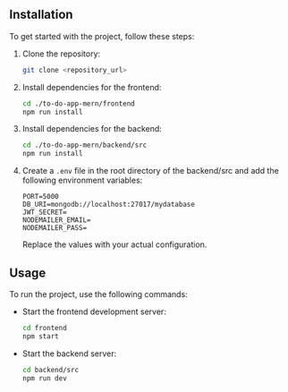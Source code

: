 ## Installation

To get started with the project, follow these steps:

1. Clone the repository:

    ```bash
    git clone <repository_url>
    ```

2. Install dependencies for the frontend:

    ```bash
    cd ./to-do-app-mern/frontend
    npm run install
    ```

3. Install dependencies for the backend:

    ```bash
    cd ./to-do-app-mern/backend/src
    npm run install
    ```
 4. Create a `.env` file in the root directory of the backend/src and add the following environment variables:

    ```plaintext
    PORT=5000
    DB_URI=mongodb://localhost:27017/mydatabase
    JWT_SECRET=
    NODEMAILER_EMAIL=
    NODEMAILER_PASS=
    ```

    Replace the values with your actual configuration.
## Usage

To run the project, use the following commands:

- Start the frontend development server:

    ```bash
    cd frontend
    npm start
    ```

- Start the backend server:

    ```bash
    cd backend/src
    npm run dev
    ```



